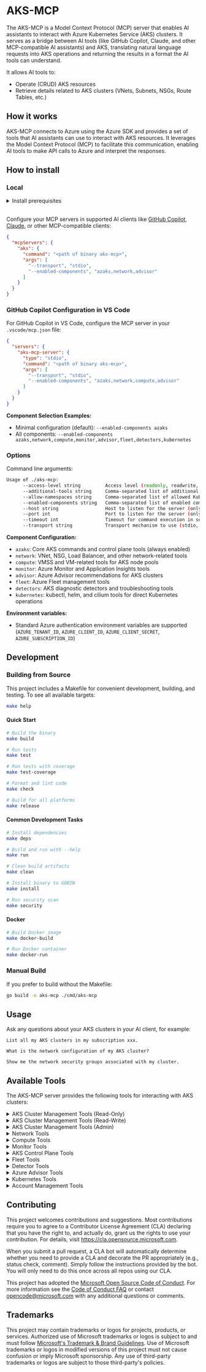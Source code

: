 # AKS-MCP

The AKS-MCP is a Model Context Protocol (MCP) server that enables AI assistants to interact with Azure Kubernetes Service (AKS) clusters. It serves as a bridge between AI tools (like GitHub Copilot, Claude, and other MCP-compatible AI assistants) and AKS, translating natural language requests into AKS operations and returning the results in a format the AI tools can understand.

It allows AI tools to:

- Operate (CRUD) AKS resources
- Retrieve details related to AKS clusters (VNets, Subnets, NSGs, Route Tables, etc.)

## How it works

AKS-MCP connects to Azure using the Azure SDK and provides a set of tools that AI assistants can use to interact with AKS resources. It leverages the Model Context Protocol (MCP) to facilitate this communication, enabling AI tools to make API calls to Azure and interpret the responses.

## How to install

### Local

<details>
<summary>Install prerequisites</summary>

1. Set up [Azure CLI](https://docs.microsoft.com/en-us/cli/azure/install-azure-cli) and authenticate
```bash
az login
```
</details>

<br/>

Configure your MCP servers in supported AI clients like [GitHub Copilot](https://github.com/features/copilot), [Claude](https://claude.ai/), or other MCP-compatible clients:

```json
{
  "mcpServers": {
    "aks": {
      "command": "<path of binary aks-mcp>",
      "args": [
        "--transport", "stdio",
        "--enabled-components", "azaks,network,advisor"
      ]
    }
  }
}
```

### GitHub Copilot Configuration in VS Code

For GitHub Copilot in VS Code, configure the MCP server in your `.vscode/mcp.json` file:

```json
{
  "servers": {
    "aks-mcp-server": {
      "type": "stdio",
      "command": "<path of binary aks-mcp>",
      "args": [
        "--transport", "stdio",
        "--enabled-components", "azaks,network,compute,advisor"
      ]
    }
  }
}
```

**Component Selection Examples:**
- Minimal configuration (default): `--enabled-components azaks`
- All components: `--enabled-components azaks,network,compute,monitor,advisor,fleet,detectors,kubernetes`

### Options

Command line arguments:

```sh
Usage of ./aks-mcp:
      --access-level string         Access level (readonly, readwrite, admin) (default "readonly")
      --additional-tools string     Comma-separated list of additional Kubernetes tools to support (kubectl is always enabled). Available: helm,cilium
      --allow-namespaces string     Comma-separated list of allowed Kubernetes namespaces (empty means all namespaces)
      --enabled-components string   Comma-separated list of enabled components (azaks is always enabled). Available: azaks,network,compute,monitor,advisor,fleet,detectors,kubernetes (default "azaks")
      --host string                 Host to listen for the server (only used with transport sse or streamable-http) (default "127.0.0.1")
      --port int                    Port to listen for the server (only used with transport sse or streamable-http) (default 8000)
      --timeout int                 Timeout for command execution in seconds, default is 600s (default 600)
      --transport string            Transport mechanism to use (stdio, sse or streamable-http) (default "stdio")
```

**Component Configuration:**
- `azaks`: Core AKS commands and control plane tools (always enabled)
- `network`: VNet, NSG, Load Balancer, and other network-related tools
- `compute`: VMSS and VM-related tools for AKS node pools
- `monitor`: Azure Monitor and Application Insights tools
- `advisor`: Azure Advisor recommendations for AKS clusters
- `fleet`: Azure Fleet management tools
- `detectors`: AKS diagnostic detectors and troubleshooting tools
- `kubernetes`: kubectl, helm, and cilium tools for direct Kubernetes operations

**Environment variables:**
- Standard Azure authentication environment variables are supported (`AZURE_TENANT_ID`, `AZURE_CLIENT_ID`, `AZURE_CLIENT_SECRET`, `AZURE_SUBSCRIPTION_ID`)

## Development

### Building from Source

This project includes a Makefile for convenient development, building, and testing. To see all available targets:

```bash
make help
```

#### Quick Start

```bash
# Build the binary
make build

# Run tests
make test

# Run tests with coverage
make test-coverage

# Format and lint code
make check

# Build for all platforms
make release
```

#### Common Development Tasks

```bash
# Install dependencies
make deps

# Build and run with --help
make run

# Clean build artifacts
make clean

# Install binary to GOBIN
make install

# Run security scan
make security
```

#### Docker

```bash
# Build Docker image
make docker-build

# Run Docker container
make docker-run
```

### Manual Build

If you prefer to build without the Makefile:

```bash
go build -o aks-mcp ./cmd/aks-mcp
```

## Usage

Ask any questions about your AKS clusters in your AI client, for example:

```
List all my AKS clusters in my subscription xxx.

What is the network configuration of my AKS cluster?

Show me the network security groups associated with my cluster.
```

## Available Tools

The AKS-MCP server provides the following tools for interacting with AKS clusters:

<details>
<summary>AKS Cluster Management Tools (Read-Only)</summary>

- `az_aks_show`: Show the details of a managed Kubernetes cluster
- `az_aks_list`: List managed Kubernetes clusters
- `az_aks_get-versions`: Get the versions available for creating a managed Kubernetes cluster
- `az_aks_check-network_outbound`: Perform outbound network connectivity check for a node
- `az_aks_nodepool_list`: List node pools in a managed Kubernetes cluster
- `az_aks_nodepool_show`: Show the details for a node pool in the managed Kubernetes cluster
</details>

<details>
<summary>AKS Cluster Management Tools (Read-Write)</summary>

*Available with `--access-level readwrite` or `admin`*

- `az_aks_create`: Create a new managed Kubernetes cluster
- `az_aks_delete`: Delete a managed Kubernetes cluster
- `az_aks_scale`: Scale the node pool in a managed Kubernetes cluster
- `az_aks_update`: Update a managed Kubernetes cluster
- `az_aks_upgrade`: Upgrade a managed Kubernetes cluster to a newer version
- `az_aks_nodepool_add`: Add a node pool to the managed Kubernetes cluster
- `az_aks_nodepool_delete`: Delete a node pool from the managed Kubernetes cluster
- `az_aks_nodepool_scale`: Scale a node pool in a managed Kubernetes cluster
- `az_aks_nodepool_upgrade`: Upgrade a node pool to a newer version
</details>

<details>
<summary>AKS Cluster Management Tools (Admin)</summary>

*Available with `--access-level admin` only*

- `az_aks_get-credentials`: Get access credentials for a managed Kubernetes cluster
</details>

<details>
<summary>Network Tools</summary>

- `get_vnet_info`: Get information about the VNet used by the AKS cluster
- `get_subnet_info`: Get information about the Subnet used by the AKS cluster
- `get_route_table_info`: Get information about the Route Table used by the AKS cluster
- `get_nsg_info`: Get information about the Network Security Group used by the AKS cluster
- `get_load_balancers_info`: Get information about all Load Balancers used by the AKS cluster
- `get_private_endpoint_info`: Get information about the private endpoint used by the AKS cluster
</details>

<details>
<summary>Compute Tools</summary>

- `get_aks_vmss_info`: Get detailed VMSS configuration for node pools in the AKS cluster
- `az_vmss_run-command_invoke`: Execute a command on instances of a Virtual Machine Scale Set (readwrite/admin)
</details>

<details>
<summary>Monitor Tools</summary>

- `az_monitor_metrics_list`: List the metric values for a resource
- `az_monitor_metrics_list-definitions`: List the metric definitions for a resource
- `az_monitor_metrics_list-namespaces`: List the metric namespaces for a resource
- `az_monitor_activity_log_resource_health`: Retrieve resource health events for AKS clusters
- `az_monitor_app_insights_query`: Execute KQL queries against Application Insights telemetry data
</details>

<details>
<summary>AKS Control Plane Tools</summary>

- `aks_control_plane_diagnostic_settings`: Check if AKS cluster has diagnostic settings configured
- `aks_control_plane_logs`: Query AKS control plane logs with safety constraints and time range validation
</details>

<details>
<summary>Fleet Tools</summary>

- `az_fleet`: Execute Azure Fleet commands with structured parameters for AKS Fleet management
  - Supports operations: list, show, create, update, delete, start, stop
  - Supports resources: fleet, member, updaterun, updatestrategy
  - Requires readwrite or admin access for write operations
</details>

<details>
<summary>Detector Tools</summary>

- `list_detectors`: List all available AKS cluster detectors
- `run_detector`: Run a specific AKS detector
- `run_detectors_by_category`: Run all detectors in a specific category
</details>

<details>
<summary>Azure Advisor Tools</summary>

- `az_advisor_recommendation`: Retrieve and manage Azure Advisor recommendations for AKS clusters
</details>

<details>
<summary>Kubernetes Tools</summary>

*Note: kubectl commands are available with all access levels. Additional tools (helm, cilium) require explicit enablement via `--additional-tools`*

**kubectl Commands (Read-Only):**
- `kubectl_get`: Display one or many resources
- `kubectl_describe`: Show details of a specific resource or group of resources
- `kubectl_explain`: Documentation of resources
- `kubectl_logs`: Print the logs for a container in a pod
- `kubectl_api-resources`: Print the supported API resources on the server
- `kubectl_api-versions`: Print the supported API versions on the server
- `kubectl_diff`: Diff live configuration against a would-be applied file
- `kubectl_cluster-info`: Display cluster info
- `kubectl_top`: Display resource usage
- `kubectl_events`: List events in the cluster
- `kubectl_auth`: Inspect authorization

**kubectl Commands (Read-Write/Admin):**
- `kubectl_create`: Create a resource from a file or from stdin
- `kubectl_delete`: Delete resources by file names, stdin, resources and names, or by resources and label selector
- `kubectl_apply`: Apply a configuration to a resource by file name or stdin
- `kubectl_expose`: Take a replication controller, service, deployment or pod and expose it as a new Kubernetes Service
- `kubectl_run`: Run a particular image on the cluster
- `kubectl_set`: Set specific features on objects
- `kubectl_rollout`: Manage the rollout of a resource
- `kubectl_scale`: Set a new size for a Deployment, ReplicaSet, Replication Controller, or StatefulSet
- `kubectl_autoscale`: Auto-scale a Deployment, ReplicaSet, or StatefulSet
- `kubectl_label`: Update the labels on a resource
- `kubectl_annotate`: Update the annotations on a resource
- `kubectl_patch`: Update field(s) of a resource
- `kubectl_replace`: Replace a resource by file name or stdin
- `kubectl_cp`: Copy files and directories to and from containers
- `kubectl_exec`: Execute a command in a container
- `kubectl_cordon`: Mark node as unschedulable
- `kubectl_uncordon`: Mark node as schedulable
- `kubectl_drain`: Drain node in preparation for maintenance
- `kubectl_taint`: Update the taints on one or more nodes
- `kubectl_certificate`: Modify certificate resources

**Additional Tools (Optional):**
- `helm`: Helm package manager for Kubernetes (requires `--additional-tools helm`)
- `cilium`: Cilium CLI for eBPF-based networking and security (requires `--additional-tools cilium`)
</details>

<details>
<summary>Account Management Tools</summary>

- `az_account_list`: List all subscriptions for the authenticated account
- `az_account_set`: Set a subscription as the current active subscription
- `az_login`: Log in to Azure using service principal credentials
</details>

## Contributing

This project welcomes contributions and suggestions.  Most contributions require you to agree to a
Contributor License Agreement (CLA) declaring that you have the right to, and actually do, grant us
the rights to use your contribution. For details, visit https://cla.opensource.microsoft.com.

When you submit a pull request, a CLA bot will automatically determine whether you need to provide
a CLA and decorate the PR appropriately (e.g., status check, comment). Simply follow the instructions
provided by the bot. You will only need to do this once across all repos using our CLA.

This project has adopted the [Microsoft Open Source Code of Conduct](https://opensource.microsoft.com/codeofconduct/).
For more information see the [Code of Conduct FAQ](https://opensource.microsoft.com/codeofconduct/faq/) or
contact [opencode@microsoft.com](mailto:opencode@microsoft.com) with any additional questions or comments.

## Trademarks

This project may contain trademarks or logos for projects, products, or services. Authorized use of Microsoft
trademarks or logos is subject to and must follow
[Microsoft's Trademark & Brand Guidelines](https://www.microsoft.com/en-us/legal/intellectualproperty/trademarks/usage/general).
Use of Microsoft trademarks or logos in modified versions of this project must not cause confusion or imply Microsoft sponsorship.
Any use of third-party trademarks or logos are subject to those third-party's policies.

